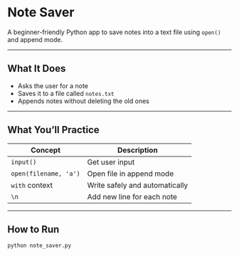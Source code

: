 # Note Saver

A beginner-friendly Python app to save notes into a text file using `open()` and append mode.

---

##  What It Does

- Asks the user for a note
- Saves it to a file called `notes.txt`
- Appends notes without deleting the old ones

---

##  What You’ll Practice

| Concept                | Description                     |
|------------------------|---------------------------------|
| `input()`              | Get user input                  |
| `open(filename, 'a')`  | Open file in append mode        |
| `with` context         | Write safely and automatically  |
| `\n`                   | Add new line for each note      |

---

##  How to Run

```bash
python note_saver.py

